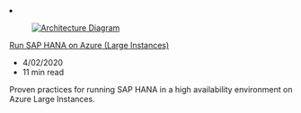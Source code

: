 <!-- This file is automatically generated by build/architectures/build_index.py. Any updates will be lost. -->

<!-- markdownlint-disable MD033 -->

<li class="grid-item item-column" data-categories="Databases Compute ">
<article class="card">
    <div class="card-header has-margin-bottom-none" aria-hidden="true">
        <figure class="image diagram has-height-175 has-overflow-hidden level">
            <a href="/azure/architecture/reference-architectures/sap/hana-large-instances"><img src="/azure/architecture/browse/thumbs/hana-large-instances.png" class="diagram" alt="Architecture Diagram" data-linktype="relative-path"></a>
        </figure>
    </div>
    <div class="card-content">
        <a class="card-content-title has-margin-top-none" href="/azure/architecture/reference-architectures/sap/hana-large-instances">
            <p>Run SAP HANA on Azure (Large Instances)</p>
        </a>
        <ul class="card-content-metadata">
            <li>4/02/2020</li>
            <li>11 min read</li>
        </ul>
        <p class="card-content-description">Proven practices for running SAP HANA in a high availability environment on Azure Large Instances.</p>
        <div class="bottom-to-top-fade is-hidden-mobile"></div>
    </div>
</article>
</li>
